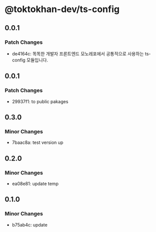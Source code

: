 # @toktokhan-dev/ts-config

## 0.0.1

### Patch Changes

- de4164c: 똑똑한 개발자 프론트엔드 모노레포에서 공통적으로 사용하는 ts-config 모듈입니다.

## 0.0.1

### Patch Changes

- 29937f1: to public pakages

## 0.3.0

### Minor Changes

- 7baac8a: test version up

## 0.2.0

### Minor Changes

- ea08e81: update temp

## 0.1.0

### Minor Changes

- b75ab4c: update
